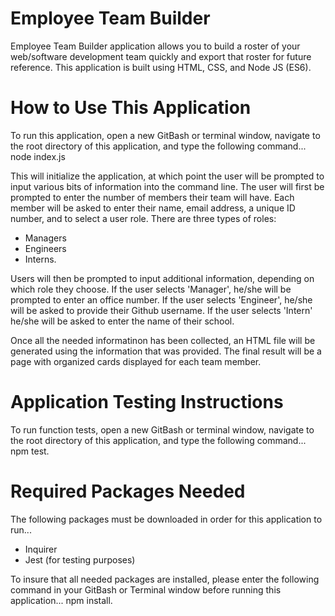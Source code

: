 # Employee Team Builder
Employee Team Builder application allows you to build a roster of your web/software development team quickly and export that roster for future reference.  This application is built using HTML, CSS, and Node JS (ES6).


# How to Use This Application
To run this application, open a new GitBash or terminal window, navigate to the root directory of this application, and type the following command... node index.js

This will initialize the application, at which point the user will be prompted to input various bits of information into the command line.  The user will first be prompted to enter the number of members their team will have. Each member will be asked to enter their name, email address, a unique ID number, and to select a user role.  There are three types of roles: 

- Managers
- Engineers
- Interns.  

Users will then be prompted to input additional information, depending on which role they choose.  If the user selects 'Manager', he/she will be prompted to enter an office number.  If the user selects 'Engineer', he/she will be asked to provide their Github username.  If the user selects 'Intern' he/she will be asked to enter the name of their school.

Once all the needed informatinon has been collected, an HTML file will be generated using the information that was provided.  The final result will be a page with organized cards displayed for each team member.


# Application Testing Instructions
To run function tests, open a new GitBash or terminal window, navigate to the root directory of this application, and type the following command... npm test.


# Required Packages Needed
The following packages must be downloaded in order for this application to run...

* Inquirer
* Jest (for testing purposes)

To insure that all needed packages are installed, please enter the following command in your GitBash or Terminal window before running this application... npm install.

